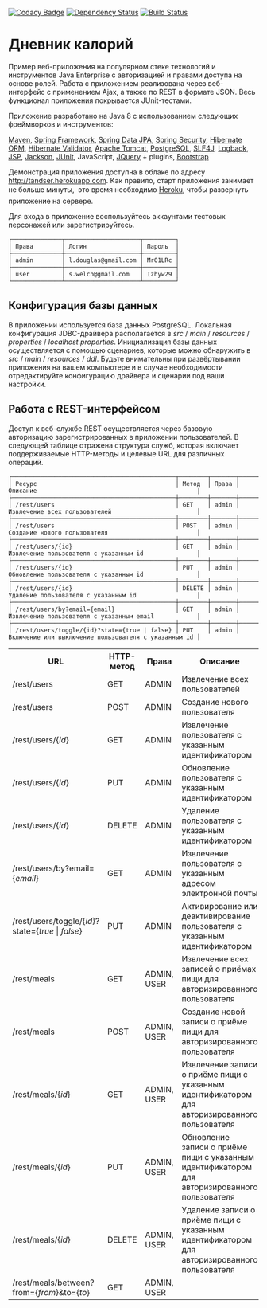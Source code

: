 [![Codacy Badge](https://api.codacy.com/project/badge/Grade/6566ae5228b340efb8aa5e728c1ada13)](https://www.codacy.com/app/tandser/solution?utm_source=github.com&amp;utm_medium=referral&amp;utm_content=tandser/solution&amp;utm_campaign=Badge_Grade)
[![Dependency Status](https://dependencyci.com/github/tandser/solution/badge)](https://dependencyci.com/github/tandser/solution)
[![Build Status](https://travis-ci.org/tandser/solution.svg?branch=master)](https://travis-ci.org/tandser/solution)

# Дневник калорий

Пример веб-приложения на популярном стеке технологий и инструментов Java Enterprise с авторизацией и правами доступа на основе ролей. Работа с приложением реализована через веб-интерфейс с применением Ajax, а также по REST в формате JSON. Весь функционал приложения покрывается JUnit-тестами.

Приложение разработано на Java 8 с использованием следующих фреймворков и инструментов:

[Maven](https://maven.apache.org/), [Spring Framework](http://projects.spring.io/spring-framework/), [Spring Data JPA](http://projects.spring.io/spring-data-jpa/), [Spring Security](http://projects.spring.io/spring-security/), [Hibernate ORM](http://hibernate.org/orm/), [Hibernate Validator](http://hibernate.org/validator/), [Apache Tomcat](http://tomcat.apache.org/), [PostgreSQL](https://www.postgresql.org/), [SLF4J](https://www.slf4j.org/), [Logback](https://logback.qos.ch/), [JSP](https://jcp.org/aboutJava/communityprocess/final/jsr245/index.html), [Jackson](https://github.com/FasterXML/jackson), [JUnit](http://junit.org/junit4/), JavaScript, [JQuery](https://jquery.com/) + plugins, [Bootstrap](http://getbootstrap.com/)

Демонстрация приложения доступна в облаке по адресу <http://tandser.herokuapp.com>. Как правило, старт приложения занимает не больше минуты, &#151; это время необходимо [Heroku](https://www.heroku.com/), чтобы развернуть приложение на сервере.

Для входа в приложение воспользуйтесь аккаунтами тестовых персонажей или зарегистрируйтесь.

```
┌──────────────┬─────────────────────┬─────────┐
│ Права        │ Логин               │ Пароль  │
├──────────────┼─────────────────────┼─────────┤
│ admin        │ l.douglas@gmail.com │ Mr01LRc │
├──────────────┼─────────────────────┼─────────┤
│ user         │ s.welch@gmail.com   │ Izhyw29 │
└──────────────┴─────────────────────┴─────────┘
```

## Конфигурация базы данных

В приложении используется база данных PostgreSQL. Локальная конфигурация JDBC-драйвера располагается в *src* / *main* / *resources* / *properties* / *localhost.properties*. Инициализация базы данных осуществляется с помощью сценариев, которые можно обнаружить в *src* / *main* / *resources* / *ddl*. Будьте внимательны при развёртывании приложения на вашем компьютере и в случае необходимости отредактируйте конфигурацию драйвера и сценарии под ваши настройки.

## Работа с REST-интерфейсом

Доступ к веб-службе REST осуществляется через базовую авторизацию зарегистрированных в приложении пользователей. В следующей таблице отражена структура служб, которая включает поддерживаемые HTTP-методы и целевые URL для различных операций.

```
┌──────────────────────────────────────────────┬────────┬───────┬──────────────────────────────────────────────────────┐
│ Ресурс                                       │ Метод  │ Права │ Описание                                             │
├──────────────────────────────────────────────┼────────┼───────┼──────────────────────────────────────────────────────┤
│ /rest/users                                  │ GET    │ admin │ Извлечение всех пользователей                        │
├──────────────────────────────────────────────┼────────┼───────┼──────────────────────────────────────────────────────┤
│ /rest/users                                  │ POST   │ admin │ Создание нового пользователя                         │
├──────────────────────────────────────────────┼────────┼───────┼──────────────────────────────────────────────────────┤
│ /rest/users/{id}                             │ GET    │ admin │ Извлечение пользователя с указанным id               │
├──────────────────────────────────────────────┼────────┼───────┼──────────────────────────────────────────────────────┤
│ /rest/users/{id}                             │ PUT    │ admin │ Обновление пользователя с указанным id               │
├──────────────────────────────────────────────┼────────┼───────┼──────────────────────────────────────────────────────┤
│ /rest/users/{id}                             │ DELETE │ admin │ Удаление пользователя с указанным id                 │
├──────────────────────────────────────────────┼────────┼───────┼──────────────────────────────────────────────────────┤
│ /rest/users/by?email={email}                 │ GET    │ admin │ Извлечение пользователя с указанным email            │
├──────────────────────────────────────────────┼────────┼───────┼──────────────────────────────────────────────────────┤
│ /rest/users/toggle/{id}?state={true | false} │ PUT    │ admin │ Включение или выключение пользователя с указанным id │
```

<table>
    <tr>
        <th width="40%">URL</th>
        <th>HTTP-метод</th>
        <th>Права</th>
        <th>Описание</th>
    </tr>
    <tr>
        <td>/rest/users</td>
        <td>GET</td>
        <td>ADMIN</td>
        <td>Извлечение всех пользователей</td>
    </tr>
    <tr>
        <td>/rest/users</td>
        <td>POST</td>
        <td>ADMIN</td>
        <td>Создание нового пользователя</td>
    </tr>
    <tr>
        <td>/rest/users/{<i>id</i>}</td>
        <td>GET</td>
        <td>ADMIN</td>
        <td>Извлечение пользователя с указанным идентификатором</td>
    </tr>
    <tr>
        <td>/rest/users/{<i>id</i>}</td>
        <td>PUT</td>
        <td>ADMIN</td>
        <td>Обновление пользователя с указанным идентификатором</td>
    </tr>
    <tr>
        <td>/rest/users/{<i>id</i>}</td>
        <td>DELETE</td>
        <td>ADMIN</td>
        <td>Удаление пользователя с указанным идентификатором</td>
    </tr>
    <tr>
        <td>/rest/users/by?email={<i>email</i>}</td>
        <td>GET</td>
        <td>ADMIN</td>
        <td>Извлечение пользователя с указанным адресом электронной почты</td>
    </tr>
    <tr>
        <td>/rest/users/toggle/{<i>id</i>}?state={<i>true</i> | <i>false</i>}</td>
        <td>PUT</td>
        <td>ADMIN</td>
        <td>Активирование или деактивирование пользователя с указанным идентификатором</td>
    </tr>
    <tr>
        <td>/rest/meals</td>
        <td>GET</td>
        <td>ADMIN, USER</td>
        <td>Извлечение всех записей о приёмах пищи для авторизированного пользователя</td>
    </tr>
    <tr>
        <td>/rest/meals</td>
        <td>POST</td>
        <td>ADMIN, USER</td>
        <td>Создание новой записи о приёме пищи для авторизированного пользователя</td>
    </tr>
    <tr>
        <td>/rest/meals/{<i>id</i>}</td>
        <td>GET</td>
        <td>ADMIN, USER</td>
        <td>Извлечение записи о приёме пищи с указанным идентификатором для авторизированного пользователя</td>
    </tr>
    <tr>
        <td>/rest/meals/{<i>id</i>}</td>
        <td>PUT</td>
        <td>ADMIN, USER</td>
        <td>Обновление записи о приёме пищи с указанным идентификатором для авторизированного пользователя</td>
    </tr>
    <tr>
        <td>/rest/meals/{<i>id</i>}</td>
        <td>DELETE</td>
        <td>ADMIN, USER</td>
        <td>Удаление записи о приёме пищи с указанным идентификатором для авторизированного пользователя</td>
    </tr>
    <tr>
        <td>/rest/meals/between?from={<i>from</i>}&to={<i>to</i>}</td>
        <td>GET</td>
        <td>ADMIN, USER</td>
        <td></td>
    </tr>
</table>